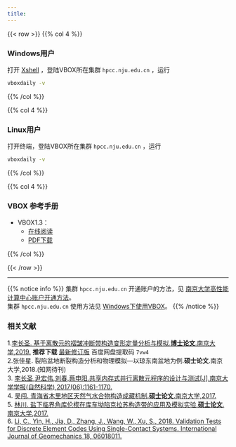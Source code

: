 ```yaml
---
title: 
---
```



{{< row >}}
{{% col 4 %}}
### Windows用户
打开 [Xshell](https://www.netsarang.com) ，登陆VBOX所在集群 ``hpcc.nju.edu.cn`` ，运行
```bash
vboxdaily -v
```
<!--- **xshell xftp 下载**：-->
<!--    [xshell xftp](https://www.netsarang.com)-->
<!--- **ParaView 安装包**：-->
<!--    [32位](http://mirrors.ustc.edu.cn/gmt/bin/gmt-5.4.5-win32.exe) |-->
<!--    [64位](http://mirrors.ustc.edu.cn/gmt/bin/gmt-5.4.5-win64.exe)-->
<!--- **ghostscript安装包**：-->
<!--    [32位](https://github.com/ArtifexSoftware/ghostpdl-downloads/releases/download/gs922/gs922w32.exe) |-->
<!--    [64位](https://github.com/ArtifexSoftware/ghostpdl-downloads/releases/download/gs922/gs922w64.exe)-->
<!--- **gsview安装包**：-->
<!--    [32位](http://www.ghostgum.com.au/download/gsv50w32.exe) |-->
<!--    [64位](http://www.ghostgum.com.au/download/gsv50w64.exe)-->
{{% /col %}}

{{% col 4 %}}
### Linux用户
打开终端，登陆VBOX所在集群  ``hpcc.nju.edu.cn`` ，运行

```bash
vboxdaily -v
```
{{% /col %}}

{{% col 4 %}}
### VBOX 参考手册

- VBOX1.3：  
  - [在线阅读](http://doc.geovbox.com)  
  - [PDF下载](https://doc.geovbox.com/vbox_doc.pdf)

{{% /col %}}

{{< /row >}}

---

{{% notice info %}}
集群 ``hpcc.nju.edu.cn`` 开通账户的方法，见 [南京大学高性能计算中心账户开通方法](https://doc.geovbox.com/latest/hpc/)。  
集群 ``hpcc.nju.edu.cn`` 使用方法见 [Windows下使用VBOX](https://doc.geovbox.com/latest/use/)。
{{% /notice %}}

### 相关文献

1.[李长圣. 基于离散元的褶皱冲断带构造变形定量分析与模拟.**博士论文**.南京大学,2019.](http://t.cn/Ai9ruJY5) **推荐下载** [最新修订版](https://pan.baidu.com/s/16efVoNKUlWoYdujWWNcl_Q) 百度网盘提取码 `7vw4`  
2.张佳星. 裂陷盆地断裂构造分析和物理模拟—以琼东南盆地为例.**硕士论文**.南京大学,2018.(知网待刊)  
3. [李长圣,尹宏伟,刘春,蔡申阳.共享内存式并行离散元程序的设计与测试[J].南京大学学报(自然科学),2017(06):1161-1170.](http://t.cn/EiaL0Ad)  
4. [吴闯. 青海省木里地区天然气水合物构造成藏机制.**硕士论文**.南京大学,2017.](http://t.cn/RpLyDni)  
5. [林川. 盐下临界角库伦楔在库车坳陷克拉苏构造带的应用及模拟实验.**硕士论文**.南京大学,2017.](http://t.cn/RpLUbiW)  
6. [Li, C., Yin, H., Jia, D., Zhang, J., Wang, W., Xu, S., 2018. Validation Tests for Discrete Element Codes Using Single-Contact Systems. International Journal of Geomechanics 18, 06018011.](https://ascelibrary.org/doi/10.1061/(ASCE)GM.1943-5622.0001133)




